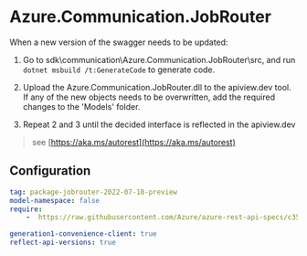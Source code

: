 ﻿# Azure.Communication.JobRouter

When a new version of the swagger needs to be updated:
1. Go to sdk\communication\Azure.Communication.JobRouter\src, and run `dotnet msbuild /t:GenerateCode` to generate code.
2. Upload the Azure.Communication.JobRouter.dll to the apiview.dev tool.
If any of the new objects needs to be overwritten, add the required changes to the 'Models' folder.

3. Repeat 2 and 3 until the decided interface is reflected in the apiview.dev

> see [https://aka.ms/autorest](https://aka.ms/autorest)

## Configuration

```yaml
tag: package-jobrouter-2022-07-18-preview
model-namespace: false
require:
    -  https://raw.githubusercontent.com/Azure/azure-rest-api-specs/c350a26aa5bd64ccc7a768f2cb5464a1cbe825e5/specification/communication/data-plane/JobRouter/readme.md

generation1-convenience-client: true
reflect-api-versions: true
```
